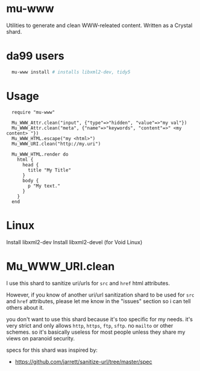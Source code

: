 mu-www
==========

Utilities to generate and clean WWW-releated content.
Written as a Crystal shard.

da99 users
==========

```bash
  mu-www install # installs libxml2-dev, tidy5
```

Usage
=============

```crystal
  require "mu-www"

  Mu_WWW_Attr.clean("input", {"type"=>"hidden", "value"=>"my val"})
  Mu_WWW_Attr.clean("meta", {"name"=>"keywords", "content"=>" <my content> "})
  Mu_WWW_HTML.escape("my <html>")
  Mu_WWW_URI.clean("http://my.uri")

  Mu_WWW_HTML.render do
    html {
      head {
        title "My Title"
      }
      body {
        p "My text."
      }
    }
  end

```

Linux
==========

Install libxml2-dev
Install libxml2-devel (for Void Linux)


Mu\_WWW\_URI.clean
==================

I use this shard to sanitize uri/urls for `src` and `href` html attributes.

However, if you know of another uri/url sanitization shard to be used for
`src` and `href` attributes, please let me know in the "issues" section
so i can tell others about it.

you don't want to use this shard because it's too specific for my needs.
it's very strict and only allows `http`, `https`, `ftp`, `sftp`.
no `mailto` or other schemes. so it's basically useless for most people
unless they share my views on paranoid security.


specs for this shard was inspired by:
  * https://github.com/jarrett/sanitize-url/tree/master/spec
